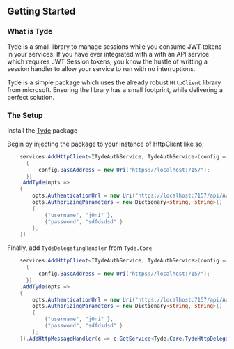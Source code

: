 ## Getting Started
### What is Tyde
Tyde is a small library to manage sessions while you consume JWT tokens in your services. If you have ever integrated with a with an API service which requires JWT Session tokens, you know the hustle of writting a session handler to allow your service to run with no interruptions. 

Tyde is a simple package which uses the already robust `HttpClient` library from microsoft. Ensuring the library has a small footprint, while delivering a perfect solution.

### The Setup
Install the [Tyde]() package

Begin by injecting the package to your instance of HttpClient like so;
```csharp
    services.AddHttpClient<ITydeAuthService, TydeAuthService>(config =>
      {
          config.BaseAddress = new Uri("https://localhost:7157");
      })
    .AddTyde(opts =>
    {
        opts.AuthenticationUrl = new Uri("https://localhost:7157/api/AuthAPI/SignIn");
        opts.AuthorizingParameters = new Dictionary<string, string>()
        {
            {"username", "j0ni" },
            {"password", "sdfdsdsd" }
        };
    })
```

Finally, add `TydeDelegatingHandler` from `Tyde.Core`

```csharp
    services.AddHttpClient<ITydeAuthService, TydeAuthService>(config =>
      {
          config.BaseAddress = new Uri("https://localhost:7157");
      })
    .AddTyde(opts =>
    {
        opts.AuthenticationUrl = new Uri("https://localhost:7157/api/AuthAPI/SignIn");
        opts.AuthorizingParameters = new Dictionary<string, string>()
        {
            {"username", "j0ni" },
            {"password", "sdfdsdsd" }
        };
    }).AddHttpMessageHandler(c => c.GetService<Tyde.Core.TydeHttpDelegatingHandler>()); //mandatory
```

